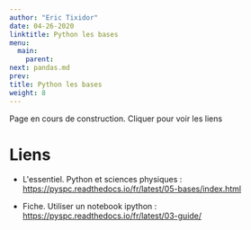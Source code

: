 ```yaml
---
author: "Eric Tixidor"
date: 04-26-2020
linktitle: Python les bases
menu:
  main:
    parent: 
next: pandas.md
prev: 
title: Python les bases
weight: 8
---
```

Page en cours de construction. Cliquer pour voir les liens

# Liens

* L'essentiel. Python et sciences physiques : <a href="https://pyspc.readthedocs.io/fr/latest/05-bases/index.html" target="_blank">https://pyspc.readthedocs.io/fr/latest/05-bases/index.html</a>

* Fiche. Utiliser un notebook ipython : <a href ="https://pyspc.readthedocs.io/fr/latest/03-guide/" target="_blank">https://pyspc.readthedocs.io/fr/latest/03-guide/</a>


